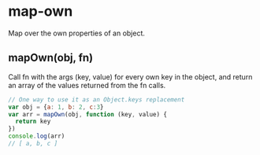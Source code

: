 # map-own

Map over the own properties of an object.

## mapOwn(obj, fn)

Call fn with the args (key, value) for every own key in the object,
and return an array of the values returned from the fn calls.

```javascript
// One way to use it as an Object.keys replacement
var obj = {a: 1, b: 2, c:3}
var arr = mapOwn(obj, function (key, value) {
  return key
})
console.log(arr)
// [ a, b, c ]
```

